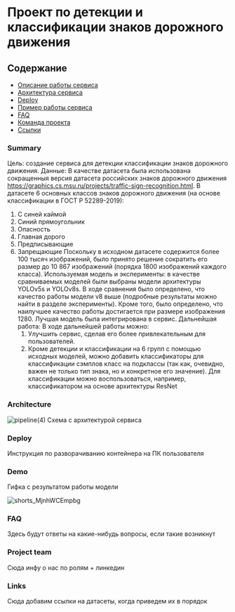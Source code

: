 # Проект по детекции и классификации знаков дорожного движения

## Содержание

- [Описание работы сервиса](#summary)
- [Архитектура сервиса](#architecture)
- [Deploy](#deploy)
- [Пример работы сервиса](#demo)
- [FAQ](#faq)
- [Команда проекта](#project-team)
- [Ссылки](#links)


### Summary
Цель: создание сервиса для детекции классификации знаков дорожного движения.
Данные: В качестве датасета была использована сокращенныя версия датасета российских знаков дорожного движения https://graphics.cs.msu.ru/projects/traffic-sign-recognition.html. В датасете 6 основных классов знаков дорожного движения (на основе классификации в ГОСТ Р 52289-2019):
1. С синей каймой
2. Синий прямоугольник
3. Опасность
4. Главная дорого
5. Предписывающие
6. Запрещающие 
Поскольку в исходном датасете содержится более 100 тысяч изображений, было принято решение сократить его размер до 10 867 изображений (порядка 1800 изображений каждого класса).
Используемая модель и эксперименты: в качестве сравниваемых моделей были выбраны модели архитектуры YOLOv5s и YOLOv8s. В ходе сравнения было определено, что качество работы модели v8 выше (подробные результаты можно найти в разделе эксперименты). Кроме того, было определено, что наилучшее качество работы достигается при размере изображения 1280.
Лучшая модель была интегрирована в сервис.
Дальнейшая работа: В ходе дальнейшей работы можно:
    1. Улучшить сервис, сделав его более привлекательным для пользователей.
    2. Кроме детекции и классификации на 6 групп с помощью исходных моделей, можно добавить классификаторы для классификации сэмплов класс на подклассы (так как, очевидно, важен не только тип знака, но и конкретное его значение). Для классификации можно воспользоваться, например, классификатором на основе архитектуры ResNet
### Architecture
![pipeline(4)](https://github.com/MulhamShaheen/DL-team-6/assets/74207896/cd15bd7e-6ae6-4ad9-b10f-182b859c58e5)
Схема с архитектурой сервиса

### Deploy

Инструкция по разворачиванию контейнера на ПК пользователя

### Demo

Гифка с результатом работы модели

![shorts_MjnhWCEmpbg](https://github.com/MulhamShaheen/DL-team-6/assets/74207896/7c9e51e4-66c6-4aad-91ad-8ebae462c499)

### FAQ

Здесь будут ответы на какие-нибудь вопросы, если такие возникнут

### Project team

Сюда инфу о нас по ролям + линкедин

### Links

Сюда добавим ссылки на датасеты, когда приведем их в порядок
